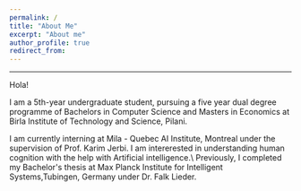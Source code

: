 ```yaml
---
permalink: /
title: "About Me"
excerpt: "About me"
author_profile: true
redirect_from: 
---
```

***
Hola!

I am a 5th-year undergraduate student, pursuing a five year dual degree programme of Bachelors in Computer Science and Masters in Economics at Birla Institute of Technology and Science, Pilani.

I am currently interning at Mila - Quebec AI Institute, Montreal under the supervision of Prof. Karim Jerbi. I am intererested in understanding human cognition with the help with Artificial intelligence.\\
Previously, I completed my Bachelor's thesis at Max Planck Institute for Intelligent Systems,Tubingen, Germany under Dr. Falk Lieder.


  <Edit required>



